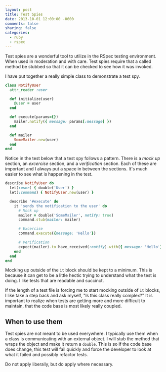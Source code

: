 ```yaml
---
layout: post
title: Test Spies
date: 2013-10-01 12:00:00 -0600
comments: false
sharing: false
categories:
  - ruby
  - rspec
---
```


Test spies are a wonderful tool to utilize in the RSpec testing environment.
When used in moderation and with care. Test spies require that a called method
be stubbed so that it can be checked to see how it was invoked.

I have put together a really simple class to demonstrate a test spy.

```ruby
class NotifyUser
  attr_reader :user

  def initialize(user)
    @user = user
  end

  def execute(params={})
    mailer.notify({ message: params[:message] })
  end

  def mailer
    SomeMailer.new(user)
  end
end
```

Notice in the test below that a test spy follows a pattern. There is a *mock up*
section, an *excercise* section, and a *verification* section. Each of these are
important and I always put a space in between the sections. It's much easier to
see what is happening in the test.

```ruby
describe NotifyUser do
  let(:user) { double('User') }
  let(:command) { NotifyUser.new(user) }

  describe '#execute' do
    it 'sends the notification to the user' do
      # Mock up
      mailer = double('SomeMailer', notify: true)
      command.stub(mailer: mailer)

      # Excercise
      command.execute({message: 'Hello'})

      # Verification
      expect(mailer).to have_received(:notify).with({ message: 'Hello'})
    end
  end
end
```

Mocking up outside of the `it` block should be kept to a minimum. This is
because it can get to be a little hectic trying to understand what the test is
doing. I like tests that are readable and succinct.

If the length of a test file is forcing me to start mocking outside of `it`
blocks, I like take a step back and ask myself, "Is this class really complex?"
It is important to realize when tests are getting more and more difficult to
maintain, that the code base is most likely really coupled.

## When to use them

Test spies are not meant to be used everywhere. I typically use them when a
class is communicating with an external object. I will stub the method that
wraps the object and make it return a `double`. This is so if the code base does
change, this test will fail quickly and force the developer to look at what it
failed and possibly refactor tests.

Do not apply liberally, but do apply where necessary.
